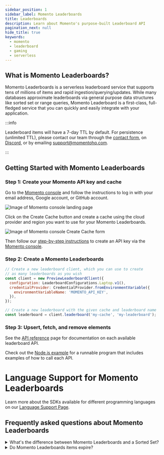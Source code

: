```yaml
---
sidebar_position: 1
sidebar_label: Momento Leaderboards
title: Leaderboards
description: Learn about Momento's purpose-built Leaderboard API
pagination_next: null
hide_title: true
keywords:
  - momento
  - leaderboard
  - gaming
  - serverless
---
```


## What is Momento Leaderboards?

Momento Leaderboards is a serverless leaderboard service that supports tens of millions of items and rapid ingestion/querying/updates. While many databases approximate leaderboards via general purpose data structures like sorted set or range queries, Momento Leaderboard is a first-class, full-fledged service that you can quickly and easily integrate with your application.

:::info

Leaderboard items will have a 7-day TTL by default. For persistence (unlimited TTL), please contact our team through the [contact form](https://www.gomomento.com/contact-us), on [Discord](https://discord.com/invite/3HkAKjUZGq), or by emailing support@momentohq.com.

:::


## Getting Started with Momento Leaderboards

### Step 1: Create your Momento API key and cache

Go to the [Momento console](https://console.gomomento.com/tokens) and follow the instructions to log in with your email address, Google account, or GitHub account.

![Image of Momento console landing page](@site/static/img/getting-started/console.png)

Click on the Create Cache button and create a cache using the cloud provider and region you want to use for your Momento Leaderboards.

![Image of Momento console Create Cache form](@site/static/img/console-create-cache-form.png)

Then follow our [step-by-step instructions](https://docs.momentohq.com/cache/develop/authentication/api-keys) to create an API key via the [Momento console](https://console.gomomento.com).

### Step 2: Create a Momento Leaderboards

```javascript
// Create a new leaderboard client, which you can use to create
// as many leaderboards as you wish
const client = new PreviewLeaderboardClient({
  configuration: LeaderboardConfigurations.Laptop.v1(),
  credentialProvider: CredentialProvider.fromEnvironmentVariable({
    environmentVariableName: 'MOMENTO_API_KEY',
  }),
});

// Create a new leaderboard with the given cache and leaderboard name
const leaderboard = client.leaderboard('my-cache', 'my-leaderboard');
```

### Step 3: Upsert, fetch, and remove elements

See the [API reference](./develop/api-reference/index.md) page for documentation on each available leaderboard API.

Check out the [Node.js example](https://github.com/momentohq/client-sdk-javascript/blob/main/examples/nodejs/cache/leaderboard.ts) for a runnable program that includes examples of how to call each API.


# Language Support for Momento Leaderboards
Learn more about the SDKs available for different programming languages on our [Language Support Page](./develop/language-support/language-support.md).


## Frequently asked questions about Momento Leaderboards

<details>
  <summary>What's the difference between Momento Leaderboards and a Sorted Set?</summary>
  Momento Leaderboards has a much more efficient memory footprint, allowing us to scale to tens of millions of records, and the APIs were built with gaming use cases specifically in mind.
</details>

<details>
  <summary>Do Momento Leaderboards items expire?</summary>
  Momento Leaderboards items have a 7-day TTL by default. If the default TTL for leaderboard items doesn’t work for you, reach out to support@momentohq.com to discuss removing limits.
</details>
